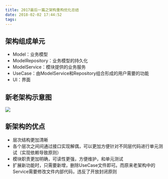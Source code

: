 ```yaml
---
title: 2017最后一篇之架构重构优化总结
date: 2018-02-02 17:44:52
tags:
---
```



## 架构组成单元

* Model：业务模型
* ModelRepository：业务模型的持久化
* ModelService：模块提供的业务服务
* UseCase：由ModelService和Repository组合形成的用户需要的功能
* UI：界面

## 新老架构示意图

![](http://7xjube.com1.z0.glb.clouddn.com/%E6%9E%B6%E6%9E%84%E9%87%8D%E6%9E%84.png)

## 新架构的优点

* 层次结构更加清晰
* 各个层次之间间通过接口实现解偶，可以更加方便针对不同层代码进行单元测试（实现依赖导致原则）
* 模块职责更加明确，可读性更强，方便维护，和单元测试
* 扩展新功能时，只需要新增，删除UseCase文件即可。而原来老架构中的Service需要修改文件内部代码，违反了开放封闭原则
